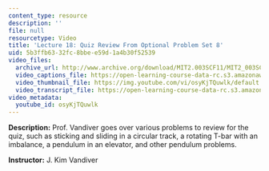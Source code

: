 ```yaml
---
content_type: resource
description: ''
file: null
resourcetype: Video
title: 'Lecture 18: Quiz Review From Optional Problem Set 8'
uid: 5b3ffb63-32fc-8bbe-e59d-1a4b30f52539
video_files:
  archive_url: http://www.archive.org/download/MIT2.003SCF11/MIT2_003SCF11_lec18_300k.mp4
  video_captions_file: https://open-learning-course-data-rc.s3.amazonaws.com/2-003sc-engineering-dynamics-fall-2011/80b4cbd813d052f898b1b9d34b93cd41_osyKjTQuwlk.vtt
  video_thumbnail_file: https://img.youtube.com/vi/osyKjTQuwlk/default.jpg
  video_transcript_file: https://open-learning-course-data-rc.s3.amazonaws.com/2-003sc-engineering-dynamics-fall-2011/b7f300756c32d810e56e1b941e0f6327_osyKjTQuwlk.pdf
video_metadata:
  youtube_id: osyKjTQuwlk
---
```


**Description:** Prof. Vandiver goes over various problems to review for the quiz, such as sticking and sliding in a circular track, a rotating T-bar with an imbalance, a pendulum in an elevator, and other pendulum problems.

**Instructor:** J. Kim Vandiver
